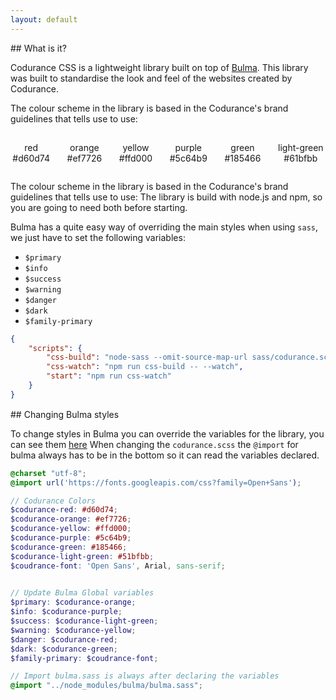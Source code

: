 ```yaml
---
layout: default
---
```


<div class="codurance-header" markdown="1">
## What is it?
</div>

Codurance CSS is a lightweight library built on top of [Bulma](https://bulma.io).
This library was built to standardise the look and feel of the websites created by Codurance.

The colour scheme in the library is based in the Codurance's brand guidelines that tells use to use:

<div class="columns" style="text-align: center; margin-top: 15px;">
    <div class="column is-2">
        <div class="circle" style="background-color: #d60d74;"></div>
        <p>red<br/> #d60d74</p>
    </div>
    <div class="column is-2">
        <div class="circle" style="background-color: #ef7726;"></div>
        <p>orange<br/> #ef7726</p>
    </div>
    <div class="column is-2">
        <div class="circle" style="background-color: #ffd000;"></div>
        <p>yellow<br/> #ffd000</p>
    </div>
    <div class="column is-2">
        <div class="circle" style="background-color: #5c64b9;"></div>
        <p>purple<br/> #5c64b9</p>
    </div>
    <div class="column is-2">
        <div class="circle" style="background-color: #185466;"></div>
        <p>green<br/> #185466</p>
    </div>
    <div class="column is-2">
        <div class="circle" style="background-color: #61bfbb;"></div>
        <p>light-green<br/> #61bfbb</p>
    </div>
</div>

The colour scheme in the library is based in the Codurance's brand guidelines that tells use to use:
The library is build with node.js and npm, so you are going to need both before starting. 

Bulma has a quite easy way of overriding the main styles when using `sass`, we just have to set the following variables: 

- `$primary`
- `$info`
- `$success`
- `$warning`
- `$danger`
- `$dark`
- `$family-primary`

```json
{
    "scripts": {
        "css-build": "node-sass --omit-source-map-url sass/codurance.scss dist/codurance.css",
        "css-watch": "npm run css-build -- --watch",
        "start": "npm run css-watch"
    }
}
```

<div class="codurance-header" style="margin-top: 15px;" markdown="1">
## Changing Bulma styles
</div>

To change styles in Bulma you can override the variables for the library, you can see them [here](https://bulma.io/documentation/customize/variables/) 
When changing the `codurance.scss` the `@import` for bulma always has to be in the bottom so it can read the variables declared. 

```scss
@charset "utf-8";
@import url('https://fonts.googleapis.com/css?family=Open+Sans');

// Codurance Colors
$codurance-red: #d60d74;
$codurance-orange: #ef7726;
$codurance-yellow: #ffd000;
$codurance-purple: #5c64b9;
$codurance-green: #185466;
$codurance-light-green: #51bfbb;
$coudrance-font: 'Open Sans', Arial, sans-serif;

    
// Update Bulma Global variables
$primary: $codurance-orange;
$info: $codurance-purple;
$success: $codurance-light-green;
$warning: $codurance-yellow;
$danger: $codurance-red;
$dark: $codurance-green;
$family-primary: $coudrance-font;

// Import bulma.sass is always after declaring the variables
@import "../node_modules/bulma/bulma.sass";
```
